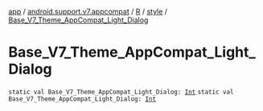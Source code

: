 [app](../../../index.md) / [android.support.v7.appcompat](../../index.md) / [R](../index.md) / [style](index.md) / [Base_V7_Theme_AppCompat_Light_Dialog](./-base_-v7_-theme_-app-compat_-light_-dialog.md)

# Base_V7_Theme_AppCompat_Light_Dialog

`static val Base_V7_Theme_AppCompat_Light_Dialog: `[`Int`](https://kotlinlang.org/api/latest/jvm/stdlib/kotlin/-int/index.html)
`static val Base_V7_Theme_AppCompat_Light_Dialog: `[`Int`](https://kotlinlang.org/api/latest/jvm/stdlib/kotlin/-int/index.html)